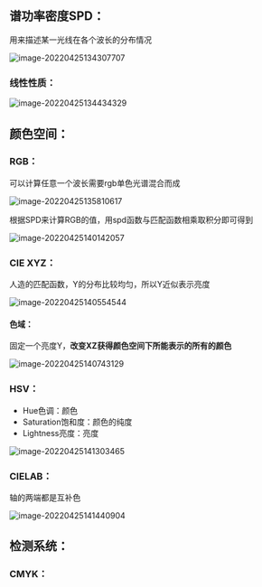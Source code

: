 ## 谱功率密度SPD：

用来描述某一光线在各个波长的分布情况

![image-20220425134307707](C:\Users\huangxuemei\AppData\Roaming\Typora\typora-user-images\image-20220425134307707.png)

### 线性性质：

![image-20220425134434329](C:\Users\huangxuemei\AppData\Roaming\Typora\typora-user-images\image-20220425134434329.png)

## 颜色空间：

### RGB：

可以计算任意一个波长需要rgb单色光谱混合而成

![image-20220425135810617](C:\Users\huangxuemei\AppData\Roaming\Typora\typora-user-images\image-20220425135810617.png)

根据SPD来计算RGB的值，用spd函数与匹配函数相乘取积分即可得到

![image-20220425140142057](C:\Users\huangxuemei\AppData\Roaming\Typora\typora-user-images\image-20220425140142057.png)

### CIE XYZ：

人造的匹配函数，Y的分布比较均匀，所以Y近似表示亮度

![image-20220425140554544](C:\Users\huangxuemei\AppData\Roaming\Typora\typora-user-images\image-20220425140554544.png)

#### 色域：

固定一个亮度Y，**改变XZ获得颜色空间下所能表示的所有的颜色**

![image-20220425140743129](C:\Users\huangxuemei\AppData\Roaming\Typora\typora-user-images\image-20220425140743129.png)

### HSV：

- Hue色调：颜色
- Saturation饱和度：颜色的纯度
- Lightness亮度：亮度

![image-20220425141303465](C:\Users\huangxuemei\AppData\Roaming\Typora\typora-user-images\image-20220425141303465.png)

### CIELAB：

轴的两端都是互补色

![image-20220425141440904](C:\Users\huangxuemei\AppData\Roaming\Typora\typora-user-images\image-20220425141440904.png)

## 检测系统：

### CMYK：